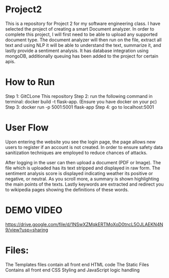 # Project2
This is a repository for Project 2 for my software engineering class. I have selected the project of creating a smart Document analyzer. In order to complete this project, I will first need to be able to upload any supported document type. The document analyzer will then run on the file, extract all text and using NLP it will be able to understand the text, summarize it, and lastly provide a sentiment analysis. It has database integration using mongoDB, additionally queuing has been added to the project for certain apis.

# How to Run
Step 1: GitCLone This repository
Step 2: run the following command in terminal: docker build -t flask-app. (Ensure you have docker on your pc)
Step 3: docker run -p 5001:5001 flask-app
Step 4: go to localhost:5001

# User Flow
Upon entering the website you see the login page, the page allows new users to register if an account is not created. In order to ensure safety data sanitization techniques are employed to reduce chances of attacks.

After logging in the user can then upload a document (PDF or Image). The file which is uploaded has its text stripped and displayed in raw form. The sentiment analysis score is displayed indicating weather its positive or negative, or neutral. As you scroll more, a summary is shown highlighting the main points of the texts. Lastly keywords are extracted and redirect you to wikipedia pages showing the definitions of these words.

# DEMO VIDEO
https://drive.google.com/file/d/1NSwXZMqkERTMoXoD0tncL5OJLAEKN4N9/view?usp=sharing

# Files:
The Templates files contain all front end HTML code
The Static Files Contains all front end CSS Styling and JavaScript logic handling

